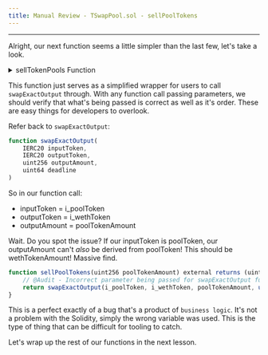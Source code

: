 ```yaml
---
title: Manual Review - TSwapPool.sol - sellPoolTokens
---
```


---

Alright, our next function seems a little simpler than the last few, let's take a look.

<details>
<summary>sellTokenPools Function</summary>

```js
/**
 * @notice wrapper function to facilitate users selling pool tokens in exchange of WETH
 * @param poolTokenAmount amount of pool tokens to sell
 * @return wethAmount amount of WETH received by caller
 */
function sellPoolTokens(uint256 poolTokenAmount) external returns (uint256 wethAmount) {
    return swapExactOutput(i_poolToken, i_wethToken, poolTokenAmount, uint64(block.timestamp));
}
```

</details>


This function just serves as a simplified wrapper for users to call `swapExactOutput` through. With any function call passing parameters, we should verify that what's being passed is correct as well as it's order. These are easy things for developers to overlook.

Refer back to `swapExactOutput`:

```js
function swapExactOutput(
    IERC20 inputToken,
    IERC20 outputToken,
    uint256 outputAmount,
    uint64 deadline
)
```

So in our function call:

- inputToken = i_poolToken
- outputToken = i_wethToken
- outputAmount = poolTokenAmount

Wait. Do you spot the issue? If our inputToken is poolToken, our outputAmount can't _also_ be derived from poolToken! This should be wethTokenAmount! Massive find.

```js
function sellPoolTokens(uint256 poolTokenAmount) external returns (uint256 wethAmount) {
    // @Audit - Incorrect parameter being passed for swapExactOutput function - poolTokenAmount!
    return swapExactOutput(i_poolToken, i_wethToken, poolTokenAmount, uint64(block.timestamp));
}
```

This is a perfect exactly of a bug that's a product of `business logic`. It's not a problem with the Solidity, simply the wrong variable was used. This is the type of thing that can be difficult for tooling to catch.

Let's wrap up the rest of our functions in the next lesson.
